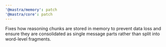 ```yaml
---
'@mastra/memory': patch
'@mastra/core': patch
---
```


Fixes how reasoning chunks are stored in memory to prevent data loss and ensure they are consolidated as single message parts rather than split into word-level fragments.
